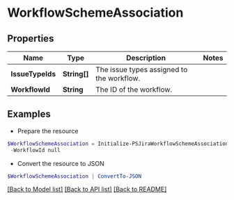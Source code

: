 # WorkflowSchemeAssociation
## Properties

Name | Type | Description | Notes
------------ | ------------- | ------------- | -------------
**IssueTypeIds** | **String[]** | The issue types assigned to the workflow. | 
**WorkflowId** | **String** | The ID of the workflow. | 

## Examples

- Prepare the resource
```powershell
$WorkflowSchemeAssociation = Initialize-PSJiraWorkflowSchemeAssociation  -IssueTypeIds null `
 -WorkflowId null
```

- Convert the resource to JSON
```powershell
$WorkflowSchemeAssociation | ConvertTo-JSON
```

[[Back to Model list]](../README.md#documentation-for-models) [[Back to API list]](../README.md#documentation-for-api-endpoints) [[Back to README]](../README.md)

